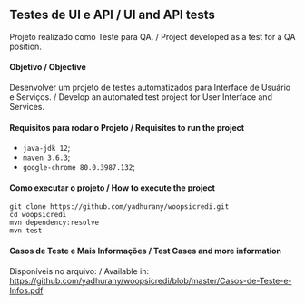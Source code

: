 ## Testes de UI e API / UI and API tests

Projeto realizado como Teste para QA. / Project developed as a test for a QA position.

#### Objetivo / Objective
Desenvolver um projeto de testes automatizados para Interface de Usuário e Serviços. / Develop an automated test project for User Interface and Services.

#### Requisitos para rodar o Projeto / Requisites to run the project
- `java-jdk 12`;
- `maven 3.6.3`;
- `google-chrome 80.0.3987.132`;

#### Como executar o projeto / How to execute the project
```
git clone https://github.com/yadhurany/woopsicredi.git
cd woopsicredi
mvn dependency:resolve
mvn test
```

#### Casos de Teste e Mais Informações / Test Cases and more information

Disponíveis no arquivo: / Available in: 
https://github.com/yadhurany/woopsicredi/blob/master/Casos-de-Teste-e-Infos.pdf



